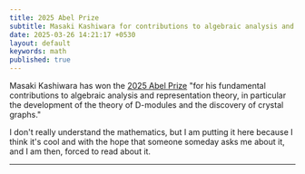 ```yaml
---
title: 2025 Abel Prize
subtitle: Masaki Kashiwara for contributions to algebraic analysis and representation theory
date: 2025-03-26 14:21:17 +0530
layout: default
keywords: math
published: true
---
```


Masaki Kashiwara has won the [2025 Abel Prize](https://abelprize.no/abel-prize-laureates/2025) "for his fundamental contributions to algebraic analysis and representation theory, in particular the development of the theory of D-modules and the discovery of crystal graphs."  

I don't really understand the mathematics, but I am putting it here because I think it's cool and with the hope that someone someday asks me about it, and I am then, forced to read about it.

---
